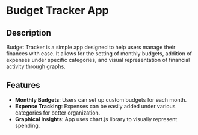 # Budget Tracker App

## Description

Budget Tracker is a simple app designed to help users manage their finances with ease. It allows for the setting of monthly budgets, addition of expenses under specific categories, and visual representation of financial activity through graphs. 

## Features

- **Monthly Budgets**: Users can set up custom budgets for each month.
- **Expense Tracking**: Expenses can be easily added under various categories for better organization.
- **Graphical Insights**: App uses chart.js library to visually represent spending.


